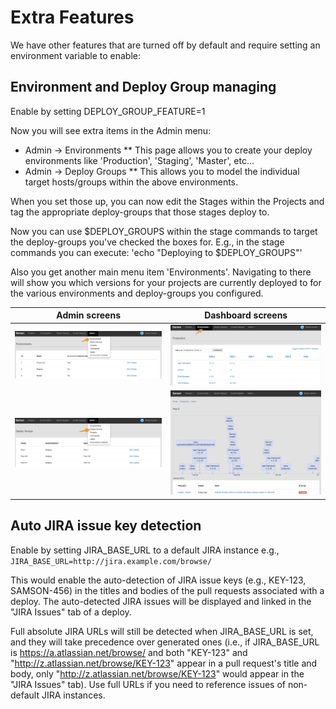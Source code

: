 # Extra Features

We have other features that are turned off by default and require setting an environment variable to enable:

## Environment and Deploy Group managing

Enable by setting DEPLOY_GROUP_FEATURE=1

Now you will see extra items in the Admin menu:
* Admin -> Environments
** This page allows you to create your deploy environments like 'Production', 'Staging', 'Master', etc...
* Admin -> Deploy Groups
** This allows you to model the individual target hosts/groups within the above environments.

When you set those up, you can now edit the Stages within the Projects and tag the appropriate deploy-groups that those 
stages deploy to.

Now you can use $DEPLOY_GROUPS within the stage commands to target the deploy-groups you've checked the boxes for.
E.g., in the stage commands you can execute: 'echo "Deploying to $DEPLOY_GROUPS"'

Also you get another main menu item 'Environments'. Navigating to there will show you which versions for your projects are 
currently deployed to for the various environments and deploy-groups you configured.

Admin screens  | Dashboard screens
------------- | -------------
<img src="/docs/images/deploy_group_admin2.png?raw=true" width="300" /> | <img src="/docs/images/deploy_group_dash1.png?raw=true" width="300" />
<img src="/docs/images/deploy_group_admin.png?raw=true" width="300"> | <img src="/docs/images/deploy_group_dash2.png?raw=true" width="300">

## Auto JIRA issue key detection

Enable by setting JIRA_BASE_URL to a default JIRA instance e.g., `JIRA_BASE_URL=http://jira.example.com/browse/`

This would enable the auto-detection of JIRA issue keys (e.g., KEY-123, SAMSON-456) in the titles and bodies of the pull requests associated with a deploy. The auto-detected JIRA issues will be displayed and linked in the "JIRA Issues" tab of a deploy.

Full absolute JIRA URLs will still be detected when JIRA_BASE_URL is set, and they will take precedence over generated ones (i.e., if JIRA_BASE_URL is https://a.atlassian.net/browse/ and both "KEY-123" and "http://z.atlassian.net/browse/KEY-123" appear in a pull request's title and body, only "http://z.atlassian.net/browse/KEY-123" would appear in the "JIRA Issues" tab). Use full URLs if you need to reference issues of non-default JIRA instances.
